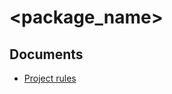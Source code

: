 # <package_name>

<description>

## Documents

- [Project rules](https://docs.google.com/document/d/1Aocx7Gntuc_R5Pbol2QVjCZm7z0SoVmyeeKqac2qwqY)